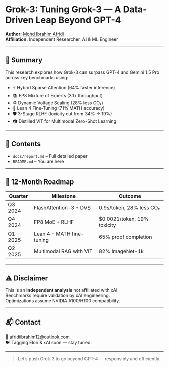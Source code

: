 # Grok-3: Tuning Grok-3 — A Data-Driven Leap Beyond GPT-4

**Author:** [Mohd Ibrahim Afridi](mailto:afridiibrahim12@outlook.com)  
**Affiliation:** Independent Researcher, AI & ML Engineer

---

## 🚀 Summary

This research explores how Grok-3 can surpass GPT-4 and Gemini 1.5 Pro across key benchmarks using:

- ⚡ Hybrid Sparse Attention (64% faster inference)
- 📚 FP8 Mixture of Experts (3.1x throughput)
- ♻️ Dynamic Voltage Scaling (28% less CO₂)
- 🧠 Lean 4 Fine-Tuning (71% MATH accuracy)
- 🛡️ 3-Stage RLHF (toxicity cut from 34% → 19%)
- 📷 Distilled ViT for Multimodal Zero-Shot Learning

---

## 📂 Contents

- `docs/report.md` – Full detailed paper
- `README.md` – You are here

---

## 📅 12-Month Roadmap

| Quarter | Milestone                        | Outcome                       |
|---------|----------------------------------|-------------------------------|
| Q3 2024 | FlashAttention-3 + DVS           | 0.9s/token, 28% less CO₂      |
| Q4 2024 | FP8 MoE + RLHF                   | $0.0021/token, 19% toxicity   |
| Q1 2025 | Lean 4 + MATH fine-tuning        | 65% proof completion          |
| Q2 2025 | Multimodal RAG with ViT          | 82% ImageNet-1k               |

---

## ⚠️ Disclaimer

This is an **independent analysis** not affiliated with xAI.  
Benchmarks require validation by xAI engineering.  
Optimizations assume NVIDIA A100/H100 compatibility.

---

## 📬 Contact

📧 afridiibrahim12@outlook.com  
🐦 Tagging Elon & xAI soon — stay tuned.

---

> Let’s push Grok-3 to go beyond GPT-4 — responsibly and efficiently.
